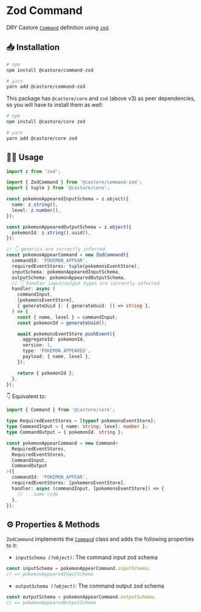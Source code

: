 # Zod Command

DRY Castore [`Command`](https://castore-dev.github.io/castore/docs/event-sourcing/pushing-events/) definition using [`zod`](https://github.com/colinhacks/zod).

## 📥 Installation

```bash
# npm
npm install @castore/command-zod

# yarn
yarn add @castore/command-zod
```

This package has `@castore/core` and `zod` (above v3) as peer dependencies, so you will have to install them as well:

```bash
# npm
npm install @castore/core zod

# yarn
yarn add @castore/core zod
```

## 👩‍💻 Usage

```ts
import z from 'zod';

import { ZodCommand } from '@castore/command-zod';
import { tuple } from '@castore/core';

const pokemonAppearedInputSchema = z.object({
  name: z.string(),
  level: z.number(),
});

const pokemonAppearedOutputSchema = z.object({
  pokemonId: z.string().uuid(),
});

// 👇 generics are correctly inferred
const pokemonAppearCommand = new ZodCommand({
  commandId: 'POKEMON_APPEAR',
  requiredEventStores: tuple(pokemonsEventStore),
  inputSchema: pokemonAppearedInputSchema,
  outputSchema: pokemonAppearedOutputSchema,
  // 👇 handler input/output types are correctly inferred
  handler: async (
    commandInput,
    [pokemonsEventStore],
    { generateUuid }: { generateUuid: () => string },
  ) => {
    const { name, level } = commandInput;
    const pokemonId = generateUuid();

    await pokemonsEventStore.pushEvent({
      aggregateId: pokemonId,
      version: 1,
      type: 'POKEMON_APPEARED',
      payload: { name, level },
    });

    return { pokemonId };
  },
});
```

👇 Equivalent to:

```ts
import { Command } from '@castore/core';

type RequiredEventStores = [typeof pokemonsEventStore];
type CommandInput = { name: string; level: number };
type CommandOutput = { pokemonId: string };

const pokemonAppearCommand = new Command<
  RequiredEventStores,
  RequiredEventStores,
  CommandInput,
  CommandOutput
>({
  commandId: 'POKEMON_APPEAR',
  requiredEventStores: [pokemonsEventStore],
  handler: async (commandInput, [pokemonsEventStore]) => {
    // ...same code
  },
});
```

## ⚙️ Properties & Methods

`ZodCommand` implements the [`Command`](https://castore-dev.github.io/castore/docs/event-sourcing/pushing-events/) class and adds the following properties to it:

- <code>inputSchema <i>(?object)</i></code>: The command input zod schema

```ts
const inputSchema = pokemonAppearCommand.inputSchema;
// => pokemonAppearedInputSchema
```

- <code>outputSchema <i>(?object)</i></code>: The command output zod schema

```ts
const outputSchema = pokemonAppearCommand.outputSchema;
// => pokemonAppearedOutputSchema
```
